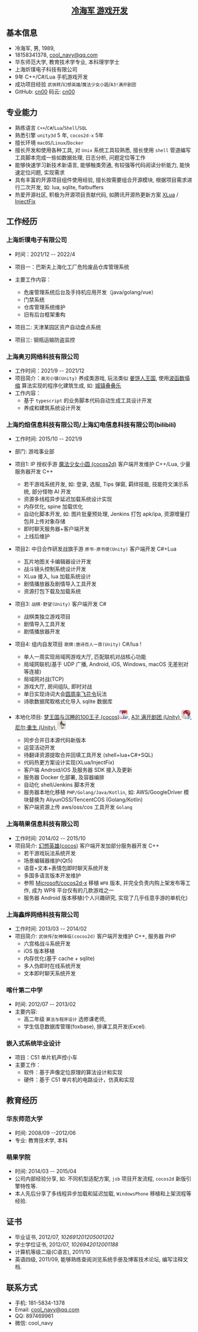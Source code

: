 ## [<center> 冷海军 游戏开发 </center>](https://cn00.github.io/resume/lenghaijun)

## 基本信息
- 冷海军, 男, 1989, 
- 18158341378, [cool_navy@qq.com](mailto:cool_navy@qq.com)
- 华东师范大学, 教育技术学专业, 本科理学学士
- 上海炘璞电子科技有限公司
- 9年 C++/C#/Lua 手机游戏开发
- 成功项目经验 `武侠转`/`幻想英雄`/`魔法少女小圆`/`A3!满开剧团`
- GitHub: [cn00](https://github.com/cn00) 码云: [cn00](https://gitee.com/cnoo)

## 专业能力
- 熟练语言 `C++`/`C#`/`Lua`/`Shell`/`SQL`
- 熟悉引擎 `unity3d` 5 年, `cocos2d-x` 5年
- 擅长环境 `macOS`/`Linux`/`Docker`
- 擅长开发和使用各种工具, 对 `Unix` 系统工具较熟悉, 
擅长使用 `shell` 管道编写工具脚本完成一些如数据处理, 日志分析, 问题定位等工作
- 能够快速学习新技术新语言, 能够触类旁通, 有较强等代码阅读分析能力, 能快速定位问题, 实现需求
- 具有丰富的开源项目组件使用经验, 擅长按需要组合开源模块, 根据项目需求进行二次开发, 如: lua, sqlite, flatbuffers
- 热爱开源社区, 积极为开源项目贡献代码, 如腾讯开源热更新方案 [XLua](https://github.com/Tencent/xlua.git) / [InjectFix](https://github.com/Tencent/InjectFix.git)


## 工作经历

### 上海炘璞电子有限公司
- 时间：2021/12 -- 2022/4
- 项目一：巴斯夫上海化工厂危险废品仓库管理系统
- 主要工作内容：
  - 危废管理系统后台及手持机应用开发（java/golang/vue）
  - 门禁系统
  - 仓库管理系统维护
  - 旧有后台框架重构
- 项目二: 天津某园区资产自动盘点系统
  
- 项目三: 钢瓶运输防盗监控
  

### 上海奥刃网络科技有限公司
- 工作时间：2021/9 -- 2021/12
- 项目简介：`奥刃小镇(Unity)` 养成类游戏, 玩法类似 [姜饼人王国](https://www.cookierun-kingdom.com/zh-Hant/), 使用[波函数塌缩](https://github.com/mxgmn/WaveFunctionCollapse) 算法实现的程序化建筑生成, 如: [城镇叠叠乐](https://www.bilibili.com/video/BV1Xy4y127CB/)
- 工作内容：
  - 基于 `typescript` 的业务脚本代码自动生成工具设计开发
  - 养成和建筑系统设计开发

### 上海灼焰信息科技有限公司/上海幻电信息科技有限公司(bilibili)
- 工作时间: 2015/10 -- 2021/9
- 部门: 游戏事业部
- 项目1: IP 授权手游 [魔法少女小圆 (cocos2d)](https://www.bilibili.com/video/BV1ps411s7) 客户端开发维护 C++/Lua, 少量服务器开发 C++
  - 若干游戏系统开发, 如: 登录, 选服, Tips 弹窗, 羁绊技能, 技能符文演示系统, 部分怪物 AI 开发
  - 资源多线程异步延迟加载系统设计实现
  - 内存优化, spine 加载优化
  - 自动化脚本开发, 如: 图片批量预处理, Jenkins 打包 apk/ipa, 资源增量打包并上传对象存储
  - 即时聊天服务器+客户端开发
  - 上线后维护

- 项目2: 中日合作研发战旗手游 `原书·原书使(Unity)` 客户端开发 C#+Lua
  - 瓦片地图关卡编辑器设计开发
  - 战斗镜头控制系统设计开发
  - XLua 接入, lua 加载系统设计
  - 剧情播放器及剧情导入工具开发
  - 资源打包下载及加载系统

- 项目3: `战棋·野望(Unity)` 客户端开发 C# 
  - 战棋类独立游戏项目
  - 剧情导入工具开发
  - 剧情播放器开发

- 项目4: 组内自发项目 `歌牌:唐诗百人一首(Unity)`  C#/lua !
  - 单人一周实现局域网游戏大厅, 匹配联机对战核心功能 
  - 局域网联机(基于 UDP 广播, Android, iOS, Windows, macOS 无差别对等连接)
  - 局域网对战(TCP)
  - 游戏大厅, 房间组队, 即时对战
  - 单日实现诗词大会[圆周率飞花令](https://www.bilibili.com/video/BV1AJ411R7w3)玩法
  - 诗歌数据爬取格式化导入 sqlite 数据库

- 本地化项目: 
[梦王国与沉睡的100王子 (cocos)![meng100](img/m100.png)](https://game.bilibili.com/100p/), 
[A3! 满开剧团 (Unity) ![a3](img/a3.png)](http://a3.biligame.com/), 
[尼尔·重生 (Unity) ![nier](img/nier.jpg)](https://www.biligame.com/detail/?id=105030)
  - 同步合并日本源代码新版本
  - 运营活动开发
  - 待翻译资源提取合并回填工具开发 (shell+lua+C#+SQL)
  - 代码热更方案设计实现(XLua/InjectFix)
  - 客户端 Android/iOS 及服务器 SDK 接入及更新
  - 服务器 Docker 化部署, 及容器编排
  - 自动化 shell/Jenkins 脚本开发
  - 服务器本地化移植 `PHP/Golang/Java/Kotlin`, 如: AWS/GoogleDriver 模块替换为 AliyunOSS/TencentCOS (Golang/Kotlin)
  - 客户端资源上传 aws/oss/cos 工具开发 `Golang`

### 上海萌果信息科技有限公司 
- 工作时间: 2014/02 -- 2015/10
- 项目简介: [幻想英雄(cocos)](https://www.bilibili.com/video/BV1jb411e7NU) 客户端开发加部分服务器开发 C++
  - 若干游戏玩法系统开发
  - 场景编辑器维护(Qt5)
  - 语音+文本+表情包即时聊天系统开发
  - 多国多语言版本开发维护
  - 参照 [Microsoft/cocos2d-x](https://github.com/Microsoft/cocos2d-x) 移植 `WP8` 版本, 
  并完全负责内购上架发布等工作, 成为 WP8 平台仅有的几款游戏之一
  - 服务器 Android 版本移植(个人兴趣研究, 实现了几乎任意手游的单机化)

### 上海鑫烨网络科技有限公司
- 工作时间: 2013/03 -- 2014/02
- 项目简介: `武侠传`/`女神降临(cocos2d)` 客户端开发维护 C++, 服务器 PHP
  - 六宫格战斗系统开发
  - iOS 版本移植
  - 内存优化(基于 cache + sqlite)
  - 多人伪即时在线系统开发
  - 文本即时聊天系统开发

### 喀什第二中学 
- 时间: 2012/07 -- 2013/02
- 主要内容: 
  - 高二年级 `算法与程序设计` 选修课老师, 
  - 学生信息数据库管理(foxbase), 排课工具开发(Excel).

### 嵌入式系统毕业设计
- 项目：C51 单片机声控小车
- 主要工作：
  - 软件：基于声像定位原理的算法设计和实现
  - 硬件：基于 C51 单片机的电路设计，仿真和实现

## 教育经历
### 华东师范大学 
- 时间: 2008/09 --2012/06 
- 专业: 教育技术学, 本科

### 萌果学院 
- 时间: 2014/03 -- 2015/04
- 公司内部经验分享, 如: 不同机型适配方案, `jsb` 项目开发流程, `cocos2d` 新版引擎特性等. 
- 本人先后分享了多线程异步加载和延迟加载, `WindowsPhone` 移植和上架流程等经验.

## 证书
- 毕业证书, 2012/07, *102691201205001202*
- 学士学位证书, 2012/07, *1026942012001188*
- 计算机等级二级(C语言), 2011/10 
- 英语四级, 2011/09, 能够熟练查阅浏览系统手册及博客技术论坛, 编写注释文档.

## 联系方式
- 手机: 181-5834-1378 
- Email: <cool_navy@qq.com> 
- QQ: 897469961
- 微信: cool_navy

<!--
| ![QQ](../img/qq.qr.300.jpg) | ![wx](../img/wx.qr.300.jpg) |
-->

